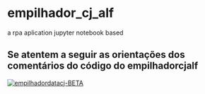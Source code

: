 # empilhador_cj_alf
 a rpa aplication jupyter notebook based

## Se atentem a seguir as orientações dos comentários do código do empilhadorcjalf

<a href="https://ibb.co/92Q61Xv"><img src="https://i.ibb.co/92Q61Xv/empilhadordatacj-BETA.png" alt="empilhadordatacj-BETA" border="0"></a>
